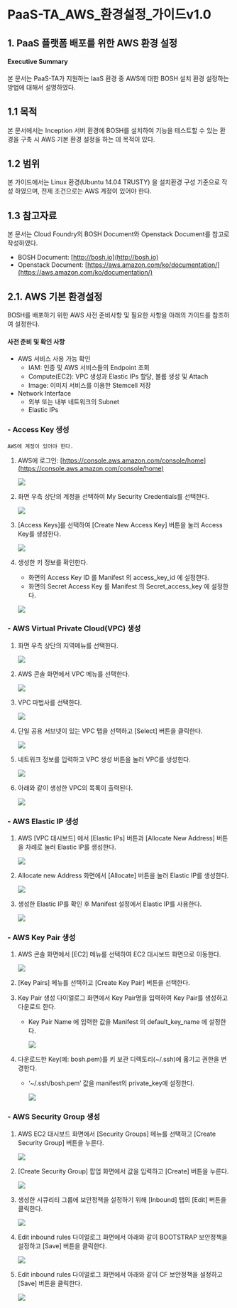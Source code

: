 # PaaS-TA\_AWS\_환경설정\_가이드v1.0

## 1.    PaaS 플랫폼 배포를 위한 AWS 환경 설정

#### Executive Summary

본 문서는 PaaS-TA가 지원하는 IaaS 환경 중 AWS에 대한 BOSH 설치 환경 설정하는 방법에 대해서 설명하였다.

## 1.1   목적

본 문서에서는 Inception 서버 환경에 BOSH를 설치하여 기능을 테스트할 수 있는 환경을 구축 시 AWS 기본 환경 설정을 하는 데 목적이 있다.

## 1.2   범위

본 가이드에서는 Linux 환경\(Ubuntu 14.04 TRUSTY\) 을 설치환경 구성 기준으로 작성 하였으며, 전제 조건으로는 AWS 계정이 있어야 한다.

## 1.3   참고자료

본 문서는 Cloud Foundry의 BOSH Document와 Openstack Document를 참고로 작성하였다.

* BOSH Document: [http://bosh.io](http://bosh.io)
* Openstack Document: [https://aws.amazon.com/ko/documentation/](https://aws.amazon.com/ko/documentation/)

## 2.1.  AWS 기본 환경설정

BOSH를 배포하기 위한 AWS 사전 준비사항 및 필요한 사항을 아래의 가이드를 참조하여 설정한다.

#### 사전 준비 및 확인 사항

* AWS 서비스 사용 가능 확인
  * IAM: 인증 및 AWS 서비스들의 Endpoint 조회
  * Compute\(EC2\): VPC 생성과 Elastic IPs 할당, 볼륨 생성 및 Attach
  * Image: 이미지 서비스를 이용한 Stemcell 저장
* Network Interface
  * 외부 또는 내부 네트워크의 Subnet
  * Elastic IPs

### -   Access Key 생성

```text
AWS에 계정이 있어야 한다.
```

1. AWS에 로그인: [https://console.aws.amazon.com/console/home](https://console.aws.amazon.com/console/home)

   ![](../../../.gitbook/assets/aws_access1.png)

2. 화면 우측 상단의 계정을 선택하여 My Security Credentials를 선택한다.

   ![](../../../.gitbook/assets/aws_access2.png)

3. \[Access Keys\]를 선택하여 \[Create New Access Key\] 버튼을 눌러 Access Key를 생성한다.

   ![](../../../.gitbook/assets/aws_access3%20%281%29.png)

4. 생성한 키 정보를 확인한다.

   * 화면의 Access Key ID 를 Manifest 의 access\_key\_id 에 설정한다.
   * 화면의 Secret Access Key 를 Manifest 의 Secret\_access\_key 에 설정한다.

   ![](../../../.gitbook/assets/aws_access4.png)

### -   AWS Virtual Private Cloud\(VPC\) 생성

1. 화면 우측 상단의 지역메뉴를 선택한다.

   ![](../../../.gitbook/assets/aws_vpc1.png)

2. AWS 콘솔 화면에서 VPC 메뉴를 선택한다.

   ![](../../../.gitbook/assets/aws_vpc2%20%281%29.png)

3. VPC 마법사를 선택한다.

   ![](../../../.gitbook/assets/aws_vpc3.png)

4. 단일 공용 서브넷이 있는 VPC 탭을 선택하고 \[Select\] 버튼을 클릭한다.

   ![](../../../.gitbook/assets/aws_vpc4.png)

5. 네트워크 정보를 입력하고 VPC 생성 버튼을 눌러 VPC를 생성한다.

   ![](../../../.gitbook/assets/aws_vpc5.png)

6. 아래와 같이 생성한 VPC의 목록이 출력된다.

   ![](../../../.gitbook/assets/aws_vpc6.png)

### -  AWS Elastic IP 생성

1. AWS \[VPC 대시보드\] 에서 \[Elastic IPs\] 버튼과 \[Allocate New Address\] 버튼을 차례로 눌러 Elastic IP를 생성한다.

   ![](../../../.gitbook/assets/aws_elastic1.png)

2. Allocate new Address 화면에서 \[Allocate\] 버튼을 눌러 Elastic IP를 생성한다.

   ![](../../../.gitbook/assets/aws_elastic2%20%281%29.png)

3. 생성한 Elastic IP를 확인 후 Manifest 설정에서 Elastic IP를 사용한다.

   ![](../../../.gitbook/assets/aws_elastic3.png)

### -  AWS Key Pair 생성

1. AWS 콘솔 화면에서 \[EC2\] 메뉴를 선택하여 EC2 대시보드 화면으로 이동한다.

   ![](../../../.gitbook/assets/aws_keypair1.png)

2. \[Key Pairs\] 메뉴를 선택하고 \[Create Key Pair\] 버튼을 선택한다.
3. Key Pair 생성 다이얼로그 화면에서 Key Pair명을 입력하여 Key Pair를 생성하고 다운로드 한다.
   * Key Pair Name 에 입력한 값을 Manifest 의 default\_key\_name 에 설정한다.

     ![](../../../.gitbook/assets/aws_keypair2%20%281%29.png)
4. 다운로드한 Key\(예: bosh.pem\)를 키 보관 디렉토리\(~/.ssh\)에 옮기고 권한을 변경한다.
   * ‘~/.ssh/bosh.pem’ 값을 manifest의 private\_key에 설정한다.

     ![](../../../.gitbook/assets/aws_keypair3%20%281%29.png)

### -  AWS Security Group 생성

1. AWS EC2 대시보드 화면에서 \[Security Groups\] 메뉴를 선택하고 \[Create Security Group\] 버튼을 누른다.

   ![](../../../.gitbook/assets/aws_security1%20%281%29.png)

2. \[Create Security Group\] 팝업 화면에서 값을 입력하고 \[Create\] 버튼을 누른다.

   ![](../../../.gitbook/assets/aws_security2.png)

3. 생성한 시큐리티 그룹에 보안정책을 설정하기 위해 \[Inbound\] 탭의 \[Edit\] 버튼을 클릭한다.

   ![](../../../.gitbook/assets/aws_security3%20%281%29.png)

4. Edit inbound rules 다이얼로그 화면에서 아래와 같이 BOOTSTRAP 보안정책을 설정하고 \[Save\] 버튼을 클릭한다.

   ![](../../../.gitbook/assets/aws_security4.png)

5. Edit inbound rules 다이얼로그 화면에서 아래와 같이 CF 보안정책을 설정하고 \[Save\] 버튼을 클릭한다.

   ![](../../../.gitbook/assets/aws_security5.png)

